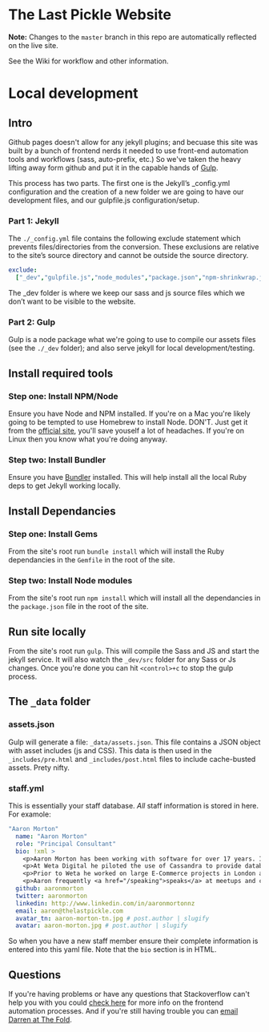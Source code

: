 # The Last Pickle Website

**Note:** Changes to the `master` branch in this repo are automatically reflected on the live site. 

See the Wiki for workflow and other information.

# Local development

## Intro

Github pages doesn't allow for any jekyll plugins; and becuase this site was built by a bunch of frontend 
nerds it needed to use front-end automation tools and workflows (sass, auto-prefix, etc.) So we've taken 
the heavy lifting away form github and put it in the capable hands of [Gulp](http://gulpjs.com).

This process has two parts. The first one is the Jekyll’s _config.yml configuration and the creation of a 
new folder we are going to have our development files, and our gulpfile.js configuration/setup.

### Part 1: Jekyll

The `./_config.yml` file contains the following exclude statement which prevents files/directories from 
the conversion. These exclusions are relative to the site’s source directory and cannot be outside the source directory.

```yaml
exclude:
  ["_dev","gulpfile.js","node_modules","package.json","npm-shrinkwrap.json"]
```
The _dev folder is where we keep our sass and js source files which we don’t want to be visible to the website.

### Part 2: Gulp

Gulp is a node package what we're going to use to compile our assets files (see the `./_dev` folder); and also
serve jekyll for local development/testing.

## Install required tools

### Step one: Install NPM/Node

Ensure you have Node and NPM installed. If you're on a Mac you're likely going to be tempted to use
Homebrew to install Node. DON'T. Just get it from the [official site](https://nodejs.org/en/download/), you'll 
save youself a lot of headaches. If you're on Linux then you know what you're doing anyway.

### Step two: Install Bundler

Ensure you have [Bundler](http://bundler.io) installed. This will help install all the local Ruby deps 
to get Jekyll working locally.

## Install Dependancies

### Step one: Install Gems

From the site's root run `bundle install` which will install the Ruby dependancies in the `Gemfile` in 
the root of the site.

### Step two: Install Node modules

From the site's root run `npm install` which will install all the dependancies in the `package.json` file 
in the root of the site.

## Run site locally

From the site's root run `gulp`. This will compile the Sass and JS and start the jekyll service. It will also 
watch the `_dev/src` folder for any Sass or Js changes. Once you're done you can hit `<control>+c` to stop 
the gulp process.

## The `_data` folder

### assets.json

Gulp will generate a file: `_data/assets.json`. This file contains a JSON object with 
asset includes (js and CSS). This data is then used in the `_includes/pre.html` and `_includes/post.html` 
files to include cache-busted assets. Prety nifty.

### staff.yml

This is essentially your staff database. _All_ staff information is stored in here. For examole:

```yaml
"Aaron Morton"
  name: "Aaron Morton"
  role: "Principal Consultant"
  bio: !xml >
    <p>Aaron Morton has been working with software for over 17 years. In 2011 he left a position at the VFX company Weta Digital in Wellington to pursue his interests in Cassandra. Since then he's been helping clients around the world get the best out of Cassandra. While contributing to the project and the community through involvement in the user list and IRC channels, and code contributions.</p>
    <p>At Weta Digital he piloted the use of Cassandra to provide database services that could stand up to the render farm of 35,000 cores. The key concern at Weta was how to design a scalable persistence layer they could maintain availability in the face of hardware failure and errant clients.</p>
    <p>Prior to Weta he worked on large E-Commerce projects in London and created a Content Management System for the National BBC Radio stations.</p>
    <p>Aaron frequently <a href="/speaking">speaks</a> at meetups and conferences such as the DataStax Cassandra Summits and the Apache Software Foundation's ApacheCon. He runs the <a href="http://www.meetup.com/Data-Driven-Wellington/">Data Driven Wellington</a> meetup group to encourage local engineers to explore new technology. Aaron is also a committer for Apache Cassandra and was voted a DataStax MVP for Apache Cassandra by the community.</p>
  github: aaronmorton
  twitter: aaronmorton
  linkedin: http://www.linkedin.com/in/aaronmortonnz
  email: aaron@thelastpickle.com
  avatar_tn: aaron-morton-tn.jpg # post.author | slugify
  avatar: aaron-morton.jpg # post.author | slugify
```

So when you have a new staff member ensure their complete information is entered into this yaml 
file. Note that the `bio` section is in HTML.

## Questions

If you're having problems or have any questions that Stackoverflow can't help you with you could 
[check here](https://codegaze.github.io/2016/01/09/a-jekyll-workflow-with-gulp/) for more info on 
the frontend automation processes. And if you're still having trouble you can [email Darren at The Fold](mailto:darren@thefold.co.nz).